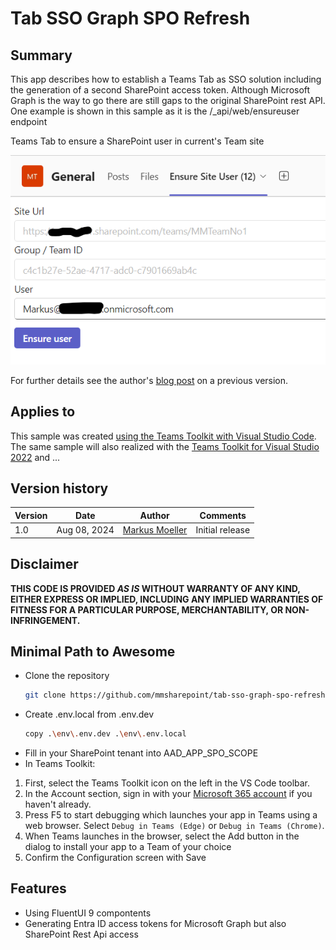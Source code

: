 # Tab SSO Graph SPO Refresh

## Summary

This app describes how to establish a Teams Tab as SSO solution including the generation of a second SharePoint access token.
Although Microsoft Graph is the way to go there are still gaps to the original SharePoint rest API. One example is shown in this sample as it is the /_api/web/ensureuser endpoint

Teams Tab to ensure a SharePoint user in current's Team site

![Teams Tab to ensure a SharePoint user in current's Team site](assets/Screenshot.png)

For further details see the author's [blog post](https://mmsharepoint.wordpress.com/2021/06/22/use-sharepoint-rest-api-in-microsoft-teams-with-sso-and-on-behalf-flow/) on a previous version.

## Applies to

This sample was created [using the Teams Toolkit with Visual Studio Code](https://learn.microsoft.com/en-us/microsoftteams/platform/toolkit/teams-toolkit-fundamentals?pivots=visual-studio&WT.mc_id=M365-MVP-5004617). The same sample will also realized with the [Teams Toolkit for Visual Studio 2022](https://learn.microsoft.com/en-us/microsoftteams/platform/toolkit/toolkit-v4/teams-toolkit-fundamentals-vs?WT.mc_id=M365-MVP-5004617) and ...

## Version history

Version|Date|Author|Comments
-------|----|----|--------
1.0|Aug 08, 2024|[Markus Moeller](https://twitter.com/moeller2_0)|Initial release

## Disclaimer

**THIS CODE IS PROVIDED *AS IS* WITHOUT WARRANTY OF ANY KIND, EITHER EXPRESS OR IMPLIED, INCLUDING ANY IMPLIED WARRANTIES OF FITNESS FOR A PARTICULAR PURPOSE, MERCHANTABILITY, OR NON-INFRINGEMENT.**

## Minimal Path to Awesome
- Clone the repository
    ```bash
    git clone https://github.com/mmsharepoint/tab-sso-graph-spo-refresh-node>.git
    ```
- Create .env.local from .env.dev
    ```bash
    copy .\env\.env.dev .\env\.env.local
    ```
- Fill in your SharePoint tenant into AAD_APP_SPO_SCOPE
- In Teams Toolkit:
1. First, select the Teams Toolkit icon on the left in the VS Code toolbar.
2. In the Account section, sign in with your [Microsoft 365 account](https://docs.microsoft.com/microsoftteams/platform/toolkit/accounts) if you haven't already.
3. Press F5 to start debugging which launches your app in Teams using a web browser. Select `Debug in Teams (Edge)` or `Debug in Teams (Chrome)`.
4. When Teams launches in the browser, select the Add button in the dialog to install your app to a Team of your choice
5. Confirm the Configuration screen with Save
  
## Features
- Using FluentUI 9 compontents
- Generating Entra ID access tokens for Microsoft Graph but also SharePoint Rest Api access
